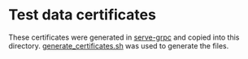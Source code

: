 # Test data certificates

These certificates were generated in [serve-grpc] and copied into this directory.
[generate_certificates.sh] was used to generate the files.

[generate_certificates.sh]: https://github.com/senzing-garage/serve-grpc/blob/main/testdata/certificates/generate_certificates.sh
[serve-grpc]: https://github.com/senzing-garage/serve-grpc
